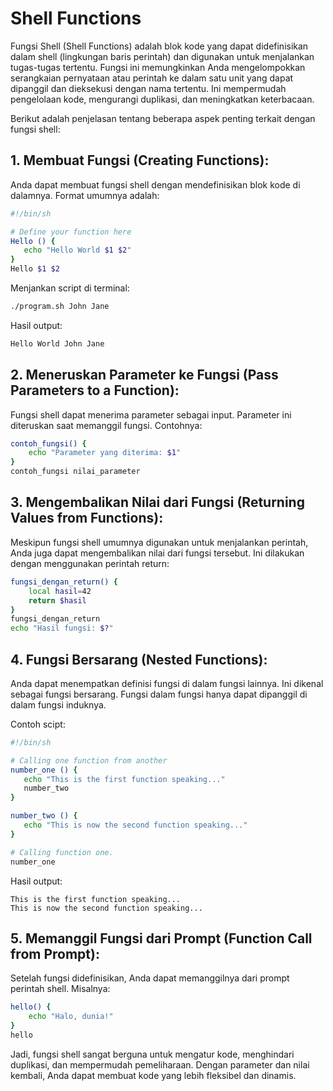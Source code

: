 # Shell Functions

Fungsi Shell (Shell Functions) adalah blok kode yang dapat didefinisikan dalam shell (lingkungan baris perintah) dan digunakan untuk menjalankan tugas-tugas tertentu. Fungsi ini memungkinkan Anda mengelompokkan serangkaian pernyataan atau perintah ke dalam satu unit yang dapat dipanggil dan dieksekusi dengan nama tertentu. Ini mempermudah pengelolaan kode, mengurangi duplikasi, dan meningkatkan keterbacaan.

Berikut adalah penjelasan tentang beberapa aspek penting terkait dengan fungsi shell:

## 1. Membuat Fungsi (Creating Functions):
Anda dapat membuat fungsi shell dengan mendefinisikan blok kode di dalamnya. Format umumnya adalah:

```sh
#!/bin/sh

# Define your function here
Hello () {
   echo "Hello World $1 $2"
}
Hello $1 $2
```
Menjankan script di terminal:
```sh
./program.sh John Jane
```
Hasil output:
```sh
Hello World John Jane
```
## 2. Meneruskan Parameter ke Fungsi (Pass Parameters to a Function):
Fungsi shell dapat menerima parameter sebagai input. Parameter ini diteruskan saat memanggil fungsi. Contohnya:

```sh
contoh_fungsi() {
    echo "Parameter yang diterima: $1"
}
contoh_fungsi nilai_parameter
```

## 3. Mengembalikan Nilai dari Fungsi (Returning Values from Functions):
Meskipun fungsi shell umumnya digunakan untuk menjalankan perintah, Anda juga dapat mengembalikan nilai dari fungsi tersebut. Ini dilakukan dengan menggunakan perintah return:

```sh
fungsi_dengan_return() {
    local hasil=42
    return $hasil
}
fungsi_dengan_return
echo "Hasil fungsi: $?"
```

## 4. Fungsi Bersarang (Nested Functions):
Anda dapat menempatkan definisi fungsi di dalam fungsi lainnya. Ini dikenal sebagai fungsi bersarang. Fungsi dalam fungsi hanya dapat dipanggil di dalam fungsi induknya.

Contoh scipt:
```sh
#!/bin/sh

# Calling one function from another
number_one () {
   echo "This is the first function speaking..."
   number_two
}

number_two () {
   echo "This is now the second function speaking..."
}

# Calling function one.
number_one
```

Hasil output:
```
This is the first function speaking...
This is now the second function speaking...
```

## 5. Memanggil Fungsi dari Prompt (Function Call from Prompt):
Setelah fungsi didefinisikan, Anda dapat memanggilnya dari prompt perintah shell. Misalnya:

```sh
hello() {
    echo "Halo, dunia!"
}
hello
```

Jadi, fungsi shell sangat berguna untuk mengatur kode, menghindari duplikasi, dan mempermudah pemeliharaan. Dengan parameter dan nilai kembali, Anda dapat membuat kode yang lebih fleksibel dan dinamis.
